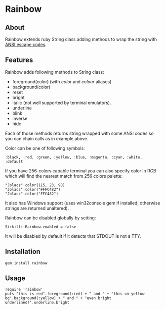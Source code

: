 Rainbow
=======

About
-----

Rainbow extends ruby String class adding methods to wrap the string with [ANSI escape codes](http://en.wikipedia.org/wiki/ANSI_escape_code).

Features
--------

Rainbow adds following methods to String class:

* foreground(color) (with _color_ and _colour_ aliases)
* background(color)
* reset
* bright
* italic (not well supported by terminal emulators).
* underline
* blink
* inverse
* hide.

Each of those methods returns string wrapped with some ANSI codes so you can chain calls as in example above.

Color can be one of following symbols:

    :black, :red, :green, :yellow, :blue, :magenta, :cyan, :white, :default

If you have 256-colors capable terminal you can also specify color in RGB which will find the nearest match from 256 colors palette: 

    "Jolacz".color(115, 23, 98)
    "Jolacz".color("#FFC482")
    "Jolacz".color("FFC482")

It also has Windows support (uses win32console gem if installed, otherwise strings are returned unaltered).

Rainbow can be disabled globally by setting:

    Sickill::Rainbow.enabled = false

It will be disabled by default if it detects that STDOUT is not a TTY.

Installation
------------

    gem install rainbow

Usage
-----

    require 'rainbow'
    puts "this is red".foreground(:red) + " and " + "this on yellow bg".background(:yellow) + " and " + "even bright underlined!".underline.bright

